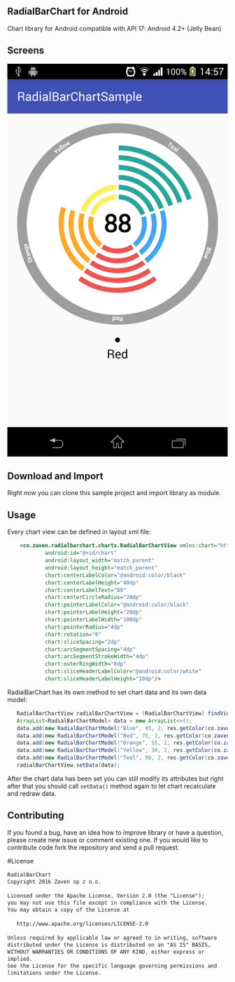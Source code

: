 ## RadialBarChart for Android

Chart library for Android compatible with API 17: Android 4.2+ (Jelly Bean)

## Screens

![](screens/radialbarchart.png)

## Download and Import

Right now you can clone this sample project and import library as module.

## Usage

Every chart view can be defined in layout xml file:

```xml
    <co.zaven.radialbarchart.charts.RadialBarChartView xmlns:chart="http://schemas.android.com/apk/res-auto"
            android:id="@+id/chart"
            android:layout_width="match_parent"
            android:layout_height="match_parent"
            chart:centerLabelColor="@android:color/black"
            chart:centerLabelHeight="40dp"
            chart:centerLabelText="88"
            chart:centerCircleRadius="20dp"
            chart:pointerLabelColor="@android:color/black"
            chart:pointerLabelHeight="20dp"
            chart:pointerLabelWidth="100dp"
            chart:pointerRadius="4dp"
            chart:rotation="0"
            chart:sliceSpacing="2dp"
            chart:arcSegmentSpacing="4dp"
            chart:arcSegmentStrokeWidth="4dp"
            chart:outerRingWidth="8dp"
            chart:sliceHeaderLabelColor="@android:color/white"
            chart:sliceHeaderLabelHeight="10dp"/>
```

RadialBarChart has its own method to set chart data and its own data model:

```java
   RadialBarChartView radialBarChartView = (RadialBarChartView) findViewById(R.id.chart);
   ArrayList<RadialBarChartModel> data = new ArrayList<>();
   data.add(new RadialBarChartModel("Blue", 45, 2, res.getColor(co.zaven.radialbarchart.R.color.md_blue_400)));
   data.add(new RadialBarChartModel("Red", 75, 2, res.getColor(co.zaven.radialbarchart.R.color.md_red_400)));
   data.add(new RadialBarChartModel("Orange", 55, 2, res.getColor(co.zaven.radialbarchart.R.color.md_orange_400)));
   data.add(new RadialBarChartModel("Yellow", 30, 2, res.getColor(co.zaven.radialbarchart.R.color.md_yellow_400)));
   data.add(new RadialBarChartModel("Teal", 90, 2, res.getColor(co.zaven.radialbarchart.R.color.md_teal_400)));
   radialBarChartView.setData(data);
```

After the chart data has been set you can still modify its attributes but right after that you should call `setData()` method again to let chart recalculate and redraw data.

## Contributing

If you found a bug, have an idea how to improve library or have a question, please create new issue or comment existing one. If you would like to contribute code fork the repository and send a pull request.

#License

	RadialBarChart	
    Copyright 2016 Zaven sp z o.o.

    Licensed under the Apache License, Version 2.0 (the "License");
    you may not use this file except in compliance with the License.
    You may obtain a copy of the License at

       http://www.apache.org/licenses/LICENSE-2.0

    Unless required by applicable law or agreed to in writing, software
    distributed under the License is distributed on an "AS IS" BASIS,
    WITHOUT WARRANTIES OR CONDITIONS OF ANY KIND, either express or implied.
    See the License for the specific language governing permissions and
    limitations under the License.